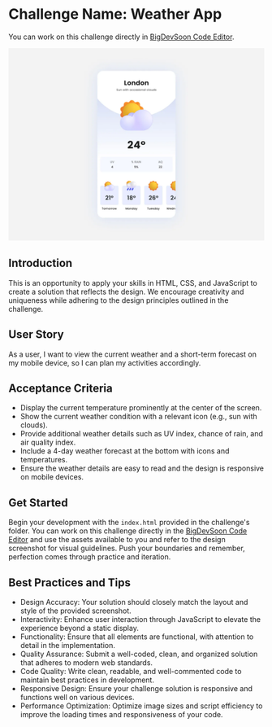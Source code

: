 # Challenge Name: Weather App

You can work on this challenge directly in [BigDevSoon Code Editor](https://app.bigdevsoon.me/challenges/weather-app/browser).

![Weather App Design](./design.png)

## Introduction

This is an opportunity to apply your skills in HTML, CSS, and JavaScript to create a solution that reflects the design. We encourage creativity and uniqueness while adhering to the design principles outlined in the challenge.

## User Story

As a user, I want to view the current weather and a short-term forecast on my mobile device, so I can plan my activities accordingly.

## Acceptance Criteria

- Display the current temperature prominently at the center of the screen.
- Show the current weather condition with a relevant icon (e.g., sun with clouds).
- Provide additional weather details such as UV index, chance of rain, and air quality index.
- Include a 4-day weather forecast at the bottom with icons and temperatures.
- Ensure the weather details are easy to read and the design is responsive on mobile devices.

## Get Started

Begin your development with the `index.html` provided in the challenge's folder. You can work on this challenge directly in the [BigDevSoon Code Editor](https://app.bigdevsoon.me/challenges/weather-app/browser) and use the assets available to you and refer to the design screenshot for visual guidelines. Push your boundaries and remember, perfection comes through practice and iteration.

## Best Practices and Tips

- Design Accuracy: Your solution should closely match the layout and style of the provided screenshot.
- Interactivity: Enhance user interaction through JavaScript to elevate the experience beyond a static display.
- Functionality: Ensure that all elements are functional, with attention to detail in the implementation.
- Quality Assurance: Submit a well-coded, clean, and organized solution that adheres to modern web standards.
- Code Quality: Write clean, readable, and well-commented code to maintain best practices in development.
- Responsive Design: Ensure your challenge solution is responsive and functions well on various devices.
- Performance Optimization: Optimize image sizes and script efficiency to improve the loading times and responsiveness of your code.
